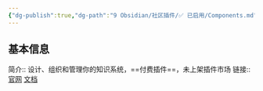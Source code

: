 ```yaml
---
{"dg-publish":true,"dg-path":"9 Obsidian/社区插件/✅ 已启用/Components.md","permalink":"/9 Obsidian/社区插件/✅ 已启用/Components/","created":"2025-07-31","updated":"2025-07-31"}
---
```



## 基本信息

简介:: 设计、组织和管理你的知识系统，==付费插件==，未上架插件市场
链接:: [官网](https://cp.cc1234.cc/) [文档](https://wxycbt0cjk.feishu.cn/wiki/F14cwgZrGiM3CxkekUxcEr5YnSg)